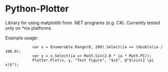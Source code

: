 # Python-Plotter
Library for using matplotlib from .NET programs (e.g. C#). Currently tested only on *nix platforms

Example usage:

				var x = Enumerable.Range(0, 200).Select(ia => (double)ia / 100.0);
				var y = x.Select(ia => Math.Sin(2.0 * ia * Math.PI));
				Plotter.Plot(x, y, "Test figure", "$x$", @"$\sin(2 \pi x)$");
